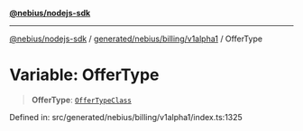 [**@nebius/nodejs-sdk**](../../../../../README.md)

---

[@nebius/nodejs-sdk](../../../../../README.md) / [generated/nebius/billing/v1alpha1](../README.md) / OfferType

# Variable: OfferType

> **OfferType**: [`OfferTypeClass`](../type-aliases/OfferTypeClass.md)

Defined in: src/generated/nebius/billing/v1alpha1/index.ts:1325
